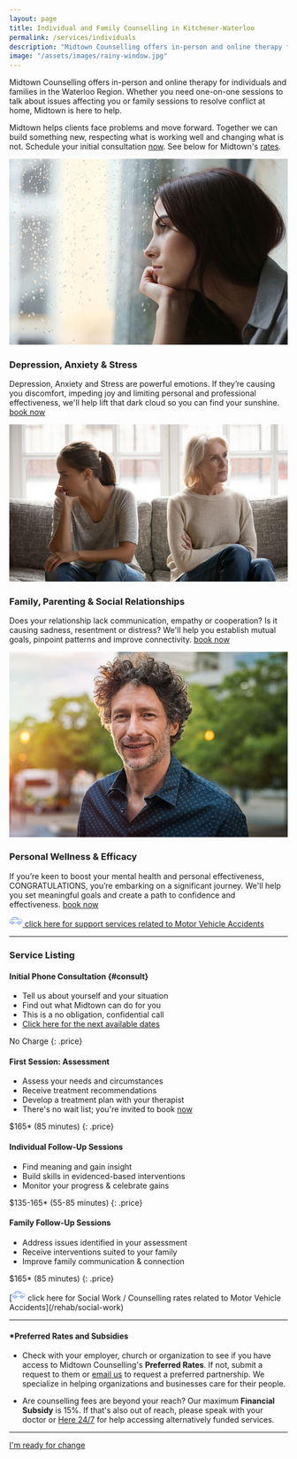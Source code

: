 ```yaml
---
layout: page
title: Individual and Family Counselling in Kitchener-Waterloo
permalink: /services/individuals
description: "Midtown Counselling offers in-person and online therapy for individuals and families. Whether you need one-on-one sessions to talk about issues affecting you or family sessions to resolve conflict at home, Midtown is here to help."
image: "/assets/images/rainy-window.jpg"
---
```


Midtown Counselling offers in-person and online therapy for individuals and families in the Waterloo Region. Whether you need one-on-one sessions to talk about issues affecting you or family sessions to resolve conflict at home, Midtown is here to help. 

Midtown helps clients face problems and move forward. Together we can build something new, respecting what is working well and changing what is not. Schedule your initial consultation [now](/contact/#booknow). See below for Midtown's [rates](/services/individuals/#consult).

<div class="service-item">
<div class="service-item-title">
<img src="/assets/images/rainy-window.jpg" alt="" id="stress">
</div>
<div class="service-item-description" markdown="1">

### Depression, Anxiety & Stress 

Depression, Anxiety and Stress are powerful emotions. If they’re causing you discomfort, impeding joy and limiting personal and professional effectiveness, we'll help lift that dark cloud so you can find your sunshine. [book now](/contact/#booknow)


</div>
</div>

<div class="service-item">
<div class="service-item-title">
<img src="/assets/images/two-on-couch.jpg" alt="" id="relationships">
</div>
<div class="service-item-description" markdown="1">

### Family, Parenting & Social Relationships 

Does your relationship lack communication, empathy or cooperation? Is it causing sadness, resentment or distress? We'll help you establish mutual goals, pinpoint patterns and improve connectivity. [book now](/contact/#booknow)

</div>
</div>

<div class="service-item">
<div class="service-item-title">
<img src="/assets/images/man-on-street.jpg" alt="" id="wellness">
</div>
<div class="service-item-description" markdown="1">

### Personal Wellness & Efficacy

If you’re keen to boost your mental health and personal effectiveness, CONGRATULATIONS, you’re embarking on a significant journey. We'll help you set meaningful goals and create a path to confidence and effectiveness. [book now](/contact/#booknow)

</div>
</div>

[<img style="max-height: 1em; margin-bottom: 0.3em" src="/assets/images/icons/link-car.svg" alt="Midtown Counselling logo">&nbsp;click here for support services related to Motor Vehicle Accidents](/rehab)


---------------------------------

### Service Listing

<div class="listings">
<div class="service-listing" markdown="1">

#### Initial Phone Consultation {#consult}
* Tell us about yourself and your situation
* Find out what Midtown can do for you
* This is a no obligation, confidential call
* [Click here for the next available dates](/contact/#booknow)

No Charge
{: .price}

</div>
<div class="service-listing" markdown="1">

#### First Session: Assessment
* Assess your needs and circumstances
* Receive treatment recommendations
* Develop a treatment plan with your therapist
* There's no wait list; you're invited to book [now](/contact/#booknow)

$165* (85 minutes) 
{: .price}

</div>
<div class="service-listing" markdown="1">

#### Individual Follow-Up Sessions
* Find meaning and gain insight
* Build skills in evidenced-based interventions
* Monitor your progress & celebrate gains

$135-165* (55-85 minutes)
{: .price}

</div>
<div class="service-listing" markdown="1">

#### Family Follow-Up Sessions
* Address issues identified in your assessment
* Receive interventions suited to your family
* Improve family communication & connection

$165* (85 minutes)
{: .price}

</div>
</div>
[<img style="max-height: 1em; margin-bottom: 0.3em" src="/assets/images/icons/link-car.svg" alt="Midtown Counselling logo">&nbsp;click here for Social Work / Counselling rates related to Motor Vehicle Accidents](/rehab/social-work)

---------------------------

#### \*Preferred Rates and Subsidies

<div class="listings">
<div class="discount-listing" markdown="1">

- Check with your employer, church or organization to see if you have access to Midtown Counselling's **Preferred Rates**. If not, submit a request to them or [email us](mailto:billing@midtowncounselling.ca) to request a preferred partnership. We specialize in helping organizations and businesses care for their people.

</div>
<div class="discount-listing" markdown="1">

 - Are counselling fees are beyond your reach? Our maximum **Financial Subsidy** is 15%. If that's also out of reach, please speak with your doctor or [Here 24/7](https://here247.ca/) for help accessing alternatively funded services. 

</div>
</div>

-------------

<div class="callout-link"><a class="link-button" href="/contact/#booknow">I'm ready for change</a></div>